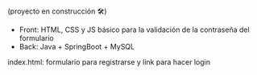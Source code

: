 (proyecto en construcción 🛠️)
- Front: HTML, CSS y JS básico para la validación de la contraseña del formulario
- Back: Java + SpringBoot + MySQL

index.html: formulario para registrarse y link para hacer login

